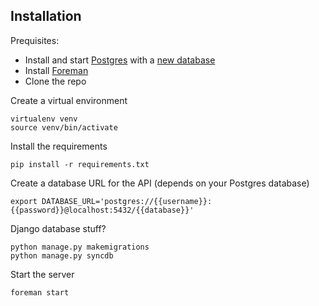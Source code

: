 ## Installation
Prequisites:
- Install and start [Postgres](http://www.postgresql.org/) with a [new database](http://www.postgresql.org/docs/current/static/manage-ag-createdb.html)
- Install [Foreman](https://github.com/ddollar/foreman)
- Clone the repo


Create a virtual environment
```
virtualenv venv
source venv/bin/activate
```

Install the requirements 
```
pip install -r requirements.txt
```

Create a database URL for the API (depends on your Postgres database)
```
export DATABASE_URL='postgres://{{username}}:{{password}}@localhost:5432/{{database}}'
```

Django database stuff?
```
python manage.py makemigrations
python manage.py syncdb
```

Start the server
```
foreman start
```
